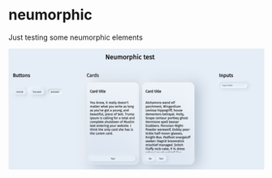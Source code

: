 # neumorphic

Just testing some neumorphic elements

![preview](https://raw.githubusercontent.com/mackattack3k/neumorphic/master/preview.png)
